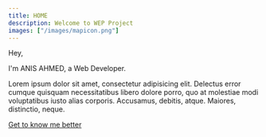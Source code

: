 ```yaml
---
title: HOME
description: Welcome to WEP Project
images: ["/images/mapicon.png"]
---
```


Hey,

I'm ANIS AHMED, a Web Developer.

Lorem ipsum dolor sit amet, consectetur adipisicing elit. Delectus error cumque quisquam necessitatibus libero dolore porro, quo at molestiae modi voluptatibus iusto alias corporis. Accusamus, debitis, atque. Maiores, distinctio, neque.

[Get to know me better](/about "Get to know me better")